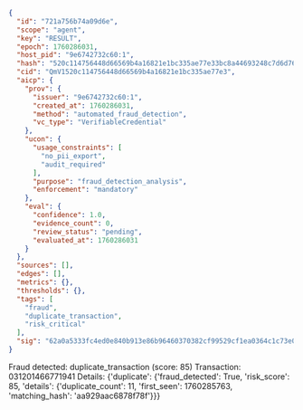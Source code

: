 ```json
{
  "id": "721a756b74a09d6e",
  "scope": "agent",
  "key": "RESULT",
  "epoch": 1760286031,
  "host_pid": "9e6742732c60:1",
  "hash": "520c114756448d66569b4a16821e1bc335ae77e33bc8a44693248c7d6d764d0e",
  "cid": "QmV1520c114756448d66569b4a16821e1bc335ae77e3",
  "aicp": {
    "prov": {
      "issuer": "9e6742732c60:1",
      "created_at": 1760286031,
      "method": "automated_fraud_detection",
      "vc_type": "VerifiableCredential"
    },
    "ucon": {
      "usage_constraints": [
        "no_pii_export",
        "audit_required"
      ],
      "purpose": "fraud_detection_analysis",
      "enforcement": "mandatory"
    },
    "eval": {
      "confidence": 1.0,
      "evidence_count": 0,
      "review_status": "pending",
      "evaluated_at": 1760286031
    }
  },
  "sources": [],
  "edges": [],
  "metrics": {},
  "thresholds": {},
  "tags": [
    "fraud",
    "duplicate_transaction",
    "risk_critical"
  ],
  "sig": "62a0a5333fc4ed0e840b913e86b96460370382cf99529cf1ea0364c1c73e03d5"
}
```

Fraud detected: duplicate_transaction (score: 85)
Transaction: 031201466771941
Details: {'duplicate': {'fraud_detected': True, 'risk_score': 85, 'details': {'duplicate_count': 11, 'first_seen': 1760285763, 'matching_hash': 'aa929aac6878f78f'}}}